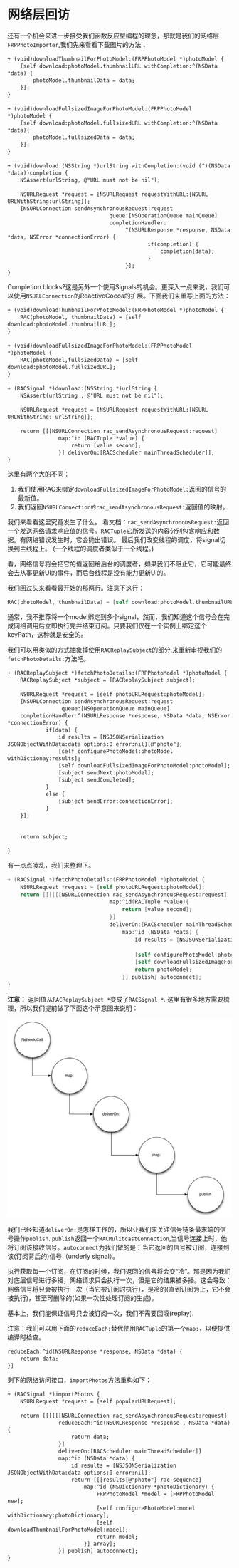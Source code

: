 # 网络层回访

还有一个机会来进一步接受我们函数反应型编程的理念，那就是我们的网络层 `FRPPhotoImporter`,我们先来看看下载图片的方法：

```
+ (void)downloadThumbnailForPhotoModel:(FRPPhotoModel *)photoModel {
	[self download:photoModel.thumbnailURL withCompletion:^(NSData *data) {
		photoModel.thumbnailData = data;
	}];
}

+ (void)downloadFullsizedImageForPhotoModel:(FRPPhotoModel *)photoModel {
	[self download:photoModel.fullsizedURL withCompletion:^(NSData *data){
		photoModel.fullsizedData = data;
	}];
}

+ (void)download:(NSString *)urlString withCompletion:(void (^)(NSData *data))completion {
	NSAssert(urlString, @"URL must not be nil");
	
	NSURLRequest *request = [NSURLRequest requestWithURL:[NSURL URLWithString:urlString]];
	[NSURLConnection sendAsynchronousRequest:request 
								queue:[NSOperationQueue mainQueue] 
								completionHandler:
									 ^(NSURLResponse *response, NSData *data, NSError *connectionError) {
											if(completion) {
												completion(data);
											}  
									 }];
}

```
Completion blocks?这是另外一个使用Signals的机会。更深入一点来说，我们可以使用`NSURLConnection`的ReactiveCocoa的扩展。下面我们来重写上面的方法：

```
+ (void)downloadThumbnailForPhotoModel:(FRPPhotoModel *)photoModel {
	RAC(photoModel, thumbnailData) = [self download:photoModel.thumbnailURL];
}

+ (void)downloadFullsizedImageForPhotoModel:(FRPPhotoModel *)photoModel {
	RAC(photoModel,fullsizedData) = [self download:photoModel.fullsizedURL];
}

+ (RACSignal *)download:(NSString *)urlString {
	NSAssert(urlString , @"URL must not be nil");
	
	NSURLRequest *request = [NSURLRequest requestWithURL:[NSURL URLWithString: urlString]];
	
	return [[[NSURLConnection rac_sendAsynchronousRequest:request] 
				map:^id (RACTuple *value) {
					return [value second];
				}] deliverOn:[RACScheduler mainThreadScheduler]];
}

```
这里有两个大的不同：

  1. 我们使用RAC来绑定`downloadFullsizedImageForPhotoModel:`返回的信号的最新值。
  2. 我们返回`NSURLConnection的rac_sendAsynchronousRequest:`返回值的映射。

我们来看看这里究竟发生了什么。
看文档：`rac_sendAsynchronousRequest:`返回一个发送网络请求响应值的信号。`RACTuple`它所发送的内容分别包含响应和数据。有网络错误发生时，它会抛出错误。 最后我们改变线程的调度，将signal切换到主线程上。 (一个线程的调度者类似于一个线程。)

看，网络信号将会把它的值返回给后台的调度者，如果我们不阻止它，它可能最终会去从事更新UI的事件，而后台线程是没有能力更新UI的。

我们回过头来看看最开始的那两行。注意下这行：

```Objective-C
RAC(photoModel, thumbnailData) = [self download:photoModel.thumbnailURL];
```

通常，我不推荐将一个model绑定到多个signal，然而，我们知道这个信号会在完成网络调用后立即执行完并结束订阅。只要我们仅在一个实例上绑定这个keyPath，这种就是安全的。

我们可以用类似的方式抽象掉使用`RACReplaySubject`的部分,来重新审视我们的`fetchPhotoDetails:`方法吧。

```
+ (RACReplaySubject *)fetchPhotoDetails:(FRPPhotoModel *)photoModel {
	RACReplaySubject *subject = [RACReplaySubject subject];
	
	NSURLRequest *request = [self photoURLRequest:photoModel];
	[NSURLConnection sendAsynchronousRequest:request 
			     queue:[NSOperationQueue mainQueue] 
	completionHandler:^(NSURLResponse *response, NSData *data, NSError *connectionError) {
			if(data) {
				id results = [NSJSONSerialization JSONObjectWithData:data options:0 error:nil][@"photo"];
				[self configurePhotoModel:photoModel withDictionay:results];
				[self downloadFullsizedImageForPhotoModel:photoModel];
				[subject sendNext:photoModel];
				[subject sendCompleted];
			}
			else {
				[subject sendError:connectionError];
			}								  
	}];
	
	
	return subject;
	
}
```

有一点点凌乱，我们来整理下。


```Objective-C
+ (RACSignal *)fetchPhotoDetails:(FRPPhotoModel *)photoModel {
	NSURLRequest *request = [self photoURLRequest:photoModel];
	return [[[[[[NSURLConnection rac_sendAsynchronousRequest:request] 
							    map:^id(RACTuple *value){
							    	return [value second];
							    }]
							    deliverOn:[RACScheduler mainThreadScheduler]]
							    	map:^id (NSData *data) {
							    		id results = [NSJSONSerialization JSONObjectWithData:data 
							    				                       options:0 error:nil][@"photo"];
							    		[self configurePhotoModel:photoModel withDictionary:results];
							    		[self downloadFullsizedImageForPhotoModel:photoModel];
							    		return photoModel;
							    	}] publish] autoconnect];
}
```

**注意：** 返回值从`RACReplaySubject *`变成了`RACSignal *`.
这里有很多地方需要梳理，所以我们提前做了下面这个示意图来说明：

![RACSignal_Process_Diagram](../images/racsignal_process_diagram.png)

我们已经知道`deliverOn:`是怎样工作的，所以让我们来关注信号链条最末端的信号操作`publish`. `publish`返回一个`RACMulitcastConnection`,当信号连接上时，他将订阅该接收信号。`autoconnect`为我们做的是：当它返回的信号被订阅，连接到
 该(订阅背后的)信号（underly signal）。
 
 执行获取每一个订阅，在订阅的时候，我们返回的信号将会变“冷”。那是因为我们对底层信号进行多播，网络请求只会执行一次，但是它的结果被多播。这会导致：网络信号将只会被执行一次（当它被订阅时执行），是冷的(直到订阅为止，它不会被执行)，甚至可删除的(如果一次性处理订阅的生成)。

基本上，我们能保证信号只会被订阅一次，我们不需要回滚(replay).

注意：我们可以用下面的`reduceEach:`替代使用`RACTuple`的第一个`map:`，以便提供编译时检查。

```
reduceEach:^id(NSURLResponse *response, NSData *data) {
	return data;
}]
```

剩下的网络访问接口，`importPhotos`方法重构如下：

```
+ (RACSignal *)importPhotos {
	NSURLRequest *request = [self popularURLRequest];
	
	return [[[[[[NSURLConnection rac_sendAsynchronousRequest:request] 
				reduceEach:^id(NSURLResponse *response , NSData *data){
					return data;
				}] 
				deliverOn:[RACScheduler mainThreadScheduler]] 
				map:^id (NSData *data) {
					id results = [NSJSONSerialization JSONObjectWithData:data options:0 error:nil];
					return [[[results[@"photo"] rac_sequence] 
						map:^id (NSDictionary *photoDictionary) {
							FRPPhotoModel *model = [FRPPhotoModel new];
							[self configurePhotoModel:model withDictionary:photoDictionary];
							[self downloadThumbnailForPhotoModel:model];
							return model;
						}] array];
				}] publish] autoconnect];
}
```


